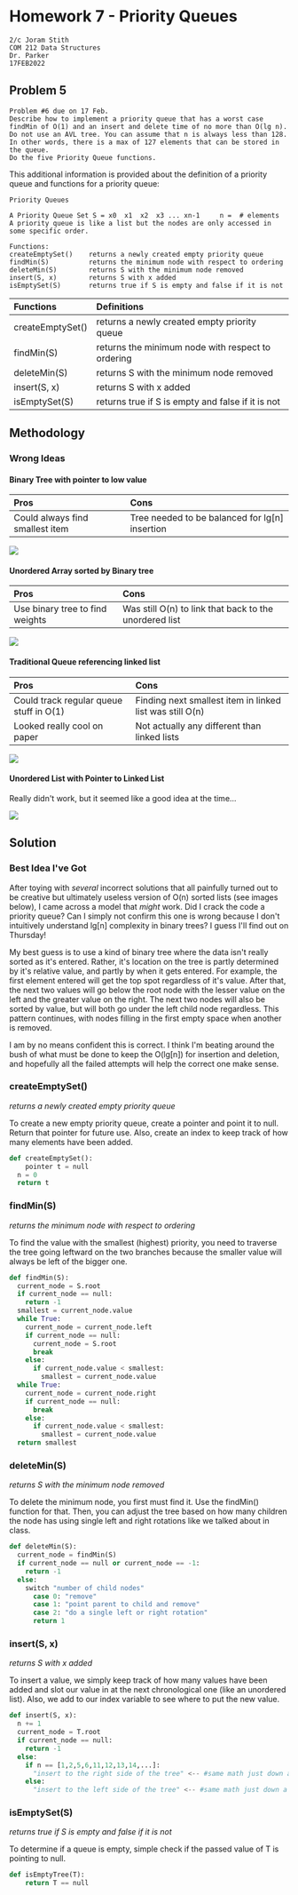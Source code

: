 # Homework 7 - Priority Queues

```
2/c Joram Stith
COM 212 Data Structures
Dr. Parker
17FEB2022
```

## Problem 5

```
Problem #6 due on 17 Feb.
Describe how to implement a priority queue that has a worst case findMin of O(1) and an insert and delete time of no more than O(lg n). Do not use an AVL tree. You can assume that n is always less than 128. In other words, there is a max of 127 elements that can be stored in the queue.
Do the five Priority Queue functions.
```

This additional information is provided about the definition of a priority queue and functions for a priority queue:

```
Priority Queues

A Priority Queue Set S = x0  x1  x2  x3 ... xn-1     n =  # elements
A priority queue is like a list but the nodes are only accessed in
some specific order.

Functions:
createEmptySet()	returns a newly created empty priority queue
findMin(S)   		returns the minimum node with respect to ordering
deleteMin(S)  		returns S with the minimum node removed
insert(S, x)		returns S with x added  
isEmptySet(S)		returns true if S is empty and false if it is not
```

| Functions | Definitions |
|:----------|:------------|
| createEmptySet() | returns a newly created empty priority queue |
| findMin(S) | returns the minimum node with respect to ordering |
| deleteMin(S) | returns S with the minimum node removed |
| insert(S, x) | returns S with x added |
| isEmptySet(S) | returns true if S is empty and false if it is not |

## Methodology

### Wrong Ideas

#### Binary Tree with pointer to low value

| Pros | Cons |
| :------------- | :------------- |
| Could always find smallest item | Tree needed to be balanced for lg[n] insertion |

![](assets/hw5_try1.jpg)

#### Unordered Array sorted by Binary tree

| Pros | Cons |
| :------------- | :------------- |
| Use binary tree to find weights | Was still O(n) to link that back to the unordered list |

![](assets/hw5_try2.jpg)

#### Traditional Queue referencing linked list

| Pros | Cons |
| :------------- | :------------- |
| Could track regular queue stuff in O(1) | Finding next smallest item in linked list was still O(n) |
| Looked really cool on paper | Not actually any different than linked lists |

![](assets/hw5_try3.jpg)

#### Unordered List with Pointer to Linked List

Really didn't work, but it seemed like a good idea at the time...

![](assets/hw5_try4.jpg)

## Solution

### Best Idea I've Got

After toying with *several* incorrect solutions that all painfully turned out to be creative but ultimately useless version of O(n) sorted lists (see images below), I came across a model that *might* work. Did I crack the code a priority queue? Can I simply not confirm this one is wrong because I don't intuitively understand lg[n] complexity in binary trees? I guess I'll find out on Thursday!

My best guess is to use a kind of binary tree where the data isn't really sorted as it's entered. Rather, it's location on the tree is partly determined by it's relative value, and partly by when it gets entered. For example, the first element entered will get the top spot regardless of it's value. After that, the next two values will go below the root node with the lesser value on the left and the greater value on the right. The next two nodes will also be sorted by value, but will both go under the left child node regardless. This pattern continues, with nodes filling in the first empty space when another is removed.

I am by no means confident this is correct. I think I'm beating around the bush of what must be done to keep the O(lg[n]) for insertion and deletion, and hopefully all the failed attempts will help the correct one make sense.

### createEmptySet()

_returns a newly created empty priority queue_

To create a new empty priority queue, create a pointer and point it to null. Return that pointer for future use. Also, create an index to keep track of how many elements have been added.

```python
def createEmptySet():
	pointer t = null
  n = 0
  return t
```

### findMin(S)

_returns the minimum node with respect to ordering_

To find the value with the smallest (highest) priority, you need to traverse the tree going leftward on the two branches because the smaller value will always be left of the bigger one.

```python
def findMin(S):
  current_node = S.root
  if current_node == null:
    return -1
  smallest = current_node.value
  while True:
    current_node = current_node.left
    if current_node == null:
      current_node = S.root
      break
    else:
      if current_node.value < smallest:
        smallest = current_node.value
  while True:
    current_node = current_node.right
    if current_node == null:
      break
    else:
      if current_node.value < smallest:
        smallest = current_node.value
  return smallest
```

### deleteMin(S)

_returns S with the minimum node removed_

To delete the minimum node, you first must find it. Use the findMin() function for that. Then, you can adjust the tree based on how many children the node has using single left and right rotations like we talked about in class.

```python
def deleteMin(S):
  current_node = findMin(S)
  if current_node == null or current_node == -1:
    return -1
  else:
    switch "number of child nodes"
      case 0: "remove"
      case 1: "point parent to child and remove"
      case 2: "do a single left or right rotation"
      return 1
```

### insert(S, x)

_returns S with x added_

To insert a value, we simply keep track of how many values have been added and slot our value in at the next chronological one (like an unordered list). Also, we add to our index variable to see where to put the new value.

```python
def insert(S, x):
  n += 1
  current_node = T.root
  if current_node == null:
    return -1
  else:
    if n == [1,2,5,6,11,12,13,14,...]:
      "insert to the right side of the tree" <-- #same math just down a power of two for each branch to find specific location
    else:
      "insert to the left side of the tree" <-- #same math just down a power of two for each branch to find specific location
```

### isEmptySet(S)

_returns true if S is empty and false if it is not_

To determine if a queue is empty, simple check if the passed value of T is pointing to null.

```python
def isEmptyTree(T):
	return T == null
```
